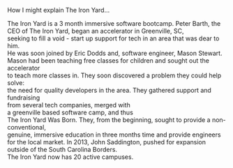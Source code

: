 How I might explain The Iron Yard...

The Iron Yard is a 3 month immersive software bootcamp.
Peter Barth, the CEO of The Iron Yard, began an accelerator in Greenville, SC, <br> 
seeking to fill a void - start up support for tech in an area that was dear to him. <br> 
He was soon joined by Eric Dodds and, software engineer, Mason Stewart. <br> 
Mason had been teaching free classes for children and sought out the accelerator <br> 
to teach more classes in. They soon discovered a problem they could help solve: <br> 
the need for quality developers in the area. They gathered support and fundraising <br> 
from several tech companies, merged with <br> a greenville based software camp, and thus <br>
The Iron Yard Was Born. They, from the beginning, sought to provide a non-conventional, <br> 
genuine, immersive education in three months time and provide engineers for the local market. 
In 2013, John Saddington, pushed for expansion outside of the South Carolina Borders. <br>
The Iron Yard now has 20 active campuses.
